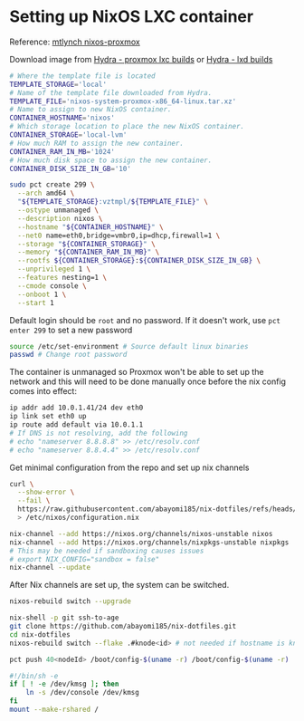 # Setting up NixOS LXC container

Reference: [mtlynch nixos-proxmox](https://mtlynch.io/notes/nixos-proxmox/)

Download image from [Hydra - proxmox lxc builds](https://hydra.nixos.org/job/nixos/release-24.05/nixos.proxmoxLXC.x86_64-linux) or [Hydra - lxd builds](https://hydra.nixos.org/job/nixos/release-24.05/nixos.lxdContainerImage.x86_64-linux)

```sh
# Where the template file is located
TEMPLATE_STORAGE='local'
# Name of the template file downloaded from Hydra.
TEMPLATE_FILE='nixos-system-proxmox-x86_64-linux.tar.xz'
# Name to assign to new NixOS container.
CONTAINER_HOSTNAME='nixos'
# Which storage location to place the new NixOS container.
CONTAINER_STORAGE='local-lvm'
# How much RAM to assign the new container.
CONTAINER_RAM_IN_MB='1024'
# How much disk space to assign the new container.
CONTAINER_DISK_SIZE_IN_GB='10'
```

```sh
sudo pct create 299 \
  --arch amd64 \
  "${TEMPLATE_STORAGE}:vztmpl/${TEMPLATE_FILE}" \
  --ostype unmanaged \
  --description nixos \
  --hostname "${CONTAINER_HOSTNAME}" \
  --net0 name=eth0,bridge=vmbr0,ip=dhcp,firewall=1 \
  --storage "${CONTAINER_STORAGE}" \
  --memory "${CONTAINER_RAM_IN_MB}" \
  --rootfs ${CONTAINER_STORAGE}:${CONTAINER_DISK_SIZE_IN_GB} \
  --unprivileged 1 \
  --features nesting=1 \
  --cmode console \
  --onboot 1 \
  --start 1
```

Default login should be `root` and no password. If it doesn't work, use `pct enter 299` to set a new password

```sh
source /etc/set-environment # Source default linux binaries
passwd # Change root password
```

The container is unmanaged so Proxmox won't be able to set up the network and this will need to be done manually once before the nix config comes into effect:

```sh
ip addr add 10.0.1.41/24 dev eth0
ip link set eth0 up
ip route add default via 10.0.1.1
# If DNS is not resolving, add the following
# echo "nameserver 8.8.8.8" >> /etc/resolv.conf
# echo "nameserver 8.8.4.4" >> /etc/resolv.conf
```

Get minimal configuration from the repo and set up nix channels

```sh
curl \
  --show-error \
  --fail \
  https://raw.githubusercontent.com/abayomi185/nix-dotfiles/refs/heads/main/hosts/knode/minimal-configuration.nix \
  > /etc/nixos/configuration.nix
```

```sh
nix-channel --add https://nixos.org/channels/nixos-unstable nixos
nix-channel --add https://nixos.org/channels/nixpkgs-unstable nixpkgs
# This may be needed if sandboxing causes issues
# export NIX_CONFIG="sandbox = false"
nix-channel --update
```

After Nix channels are set up, the system can be switched.

```sh
nixos-rebuild switch --upgrade
```

```sh
nix-shell -p git ssh-to-age
git clone https://github.com/abayomi185/nix-dotfiles.git
cd nix-dotfiles
nixos-rebuild switch --flake .#knode<id> # not needed if hostname is knode<id>
```

```sh
pct push 40<nodeId> /boot/config-$(uname -r) /boot/config-$(uname -r)
```

```sh
#!/bin/sh -e
if [ ! -e /dev/kmsg ]; then
	ln -s /dev/console /dev/kmsg
fi
mount --make-rshared /
```
